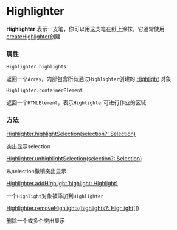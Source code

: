 # Highlighter

**Highlighter** 表示一支笔，你可以用这支笔在纸上涂抹，它通常使用[createHighlighter]()创建


### 属性
`Highlighter.highlights`

返回一个`Array`，内部包含所有通过`Highlighter`创建的 [Highlight]() 对象

`Highlighter.containerElement`  

返回一个`HTMLElement`，表示`Highlighter`可进行作业的区域


### 方法

[Highlighter.highlightSelection(selection?: Selection)]()  

突出显示selection

[Highlighter.unhighlightSelection(selection?: Selection)]()

从selection撤销突出显示

[Highlighter.addHighlight(highlight: Highlight)]()  

一个`Highlight`对象被添加到`Highlighter`  

[Highlighter.removeHighlights(highlights?: Highlight[])]()  

删除一个或多个突出显示











